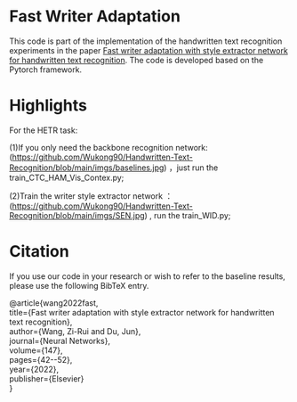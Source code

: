 # Fast Writer Adaptation

This code is part of the implementation of the handwritten text recognition experiments in the paper [Fast writer adaptation with style extractor network for handwritten text recognition](https://sciencedirect.53yu.com/science/article/abs/pii/S0893608021004755). The code is developed based on the Pytorch framework.

# Highlights

For the HETR task:

(1)If you only need the backbone recognition network: 
(https://github.com/Wukong90/Handwritten-Text-Recognition/blob/main/imgs/baselines.jpg)
，just run the train_CTC_HAM_Vis_Contex.py;

(2)Train the writer style extractor network ：
(https://github.com/Wukong90/Handwritten-Text-Recognition/blob/main/imgs/SEN.jpg)
, run the train_WID.py;

# Citation

If you use our code in your research or wish to refer to the baseline results, please use the following BibTeX entry.

@article{wang2022fast,  
        title={Fast writer adaptation with style extractor network for handwritten text recognition},  
        author={Wang, Zi-Rui and Du, Jun},  
        journal={Neural Networks},  
        volume={147},  
        pages={42--52},  
        year={2022},   
        publisher={Elsevier}  
}
